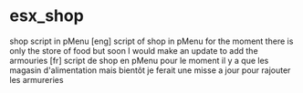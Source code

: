 # esx_shop
shop script in pMenu 
[eng]
script of shop in pMenu for the moment there is only the store 
of food but soon I would make an update to add the armouries
[fr]
script de shop en pMenu pour le moment il y a que les magasin
d'alimentation mais bientôt je ferait une misse a jour pour rajouter les armureries
